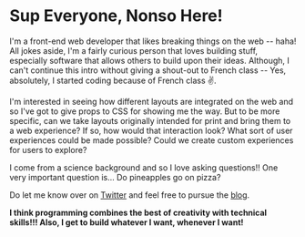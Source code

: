 # Sup Everyone, Nonso Here!

I'm a front-end web developer that likes breaking things on the web -- haha! All jokes aside, I'm a fairly curious person that loves building stuff, especially software that allows others to build upon their ideas. Although, I can't continue this intro without giving a shout-out to French class -- Yes, absolutely, I started coding because of French class ✌️.

I'm interested in seeing how different layouts are integrated on the web and so I've got to give props to CSS for showing me the way. But to be more specific, can we take layouts originally intended for print and bring them to a web experience? If so, how would that interaction look? What sort of user experiences could be made possible? Could we create custom experiences for users to explore?

I come from a science background and so I love asking questions!! One very important question is... Do pineapples go on pizza?

Do let me know over on [Twitter](https://www.twitter.com/codingnorm) and feel free to pursue the [blog](https://dev.to/nonsoo). 

**I think programming combines the best of creativity with technical skills!!! Also, I get to build whatever I want, whenever I want!**
